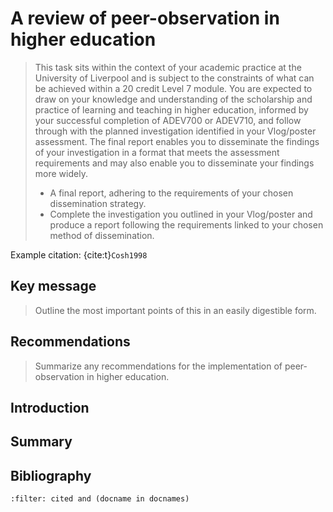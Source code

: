 # A review of peer-observation in higher education

> This task sits within the context of your academic practice at the University
> of Liverpool and is subject to the constraints of what can be achieved within a
> 20 credit Level 7 module. You are expected to draw on your knowledge and
> understanding of the scholarship and practice of learning and teaching in
> higher education, informed by your successful completion of ADEV700 or ADEV710,
> and follow through with the planned investigation identified in your
> Vlog/poster assessment. The final report enables you to disseminate the
> findings of your investigation in a format that meets the assessment
> requirements and may also enable you to disseminate your findings more widely.
>
> * A final report, adhering to the requirements of your chosen dissemination
>   strategy.
> * Complete the investigation you outlined in your Vlog/poster and produce a
>   report following the requirements linked to your chosen method of
>   dissemination.

Example citation:
{cite:t}`Cosh1998`

## Key message

> Outline the most important points of this in an easily digestible form.

## Recommendations

> Summarize any recommendations for the implementation of peer-observation in
> higher education.

## Introduction

## Summary

## Bibliography

```{bibliography}
:filter: cited and (docname in docnames)
```
